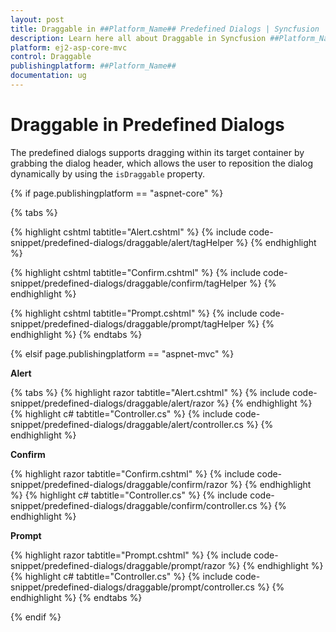 ```yaml
---
layout: post
title: Draggable in ##Platform_Name## Predefined Dialogs | Syncfusion
description: Learn here all about Draggable in Syncfusion ##Platform_Name## Predefined Dialogs of Syncfusion Essential JS 2 and more.
platform: ej2-asp-core-mvc
control: Draggable
publishingplatform: ##Platform_Name##
documentation: ug
---
```


# Draggable in Predefined Dialogs

The predefined dialogs supports dragging within its target container by grabbing the dialog header, which allows the user to reposition the dialog dynamically by using the `isDraggable` property.

{% if page.publishingplatform == "aspnet-core" %}

{% tabs %}

{% highlight cshtml tabtitle="Alert.cshtml" %}
{% include code-snippet/predefined-dialogs/draggable/alert/tagHelper %}
{% endhighlight %}

{% highlight cshtml tabtitle="Confirm.cshtml" %}
{% include code-snippet/predefined-dialogs/draggable/confirm/tagHelper %}
{% endhighlight %}

{% highlight cshtml tabtitle="Prompt.cshtml" %}
{% include code-snippet/predefined-dialogs/draggable/prompt/tagHelper %}
{% endhighlight %}
{% endtabs %}

{% elsif page.publishingplatform == "aspnet-mvc" %}

**Alert**

{% tabs %}
{% highlight razor tabtitle="Alert.cshtml" %}
{% include code-snippet/predefined-dialogs/draggable/alert/razor %}
{% endhighlight %}
{% highlight c# tabtitle="Controller.cs" %}
{% include code-snippet/predefined-dialogs/draggable/alert/controller.cs %}
{% endhighlight %}

**Confirm**

{% highlight razor tabtitle="Confirm.cshtml" %}
{% include code-snippet/predefined-dialogs/draggable/confirm/razor %}
{% endhighlight %}
{% highlight c# tabtitle="Controller.cs" %}
{% include code-snippet/predefined-dialogs/draggable/confirm/controller.cs %}
{% endhighlight %}

**Prompt**

{% highlight razor tabtitle="Prompt.cshtml" %}
{% include code-snippet/predefined-dialogs/draggable/prompt/razor %}
{% endhighlight %}
{% highlight c# tabtitle="Controller.cs" %}
{% include code-snippet/predefined-dialogs/draggable/prompt/controller.cs %}
{% endhighlight %}
{% endtabs %}

{% endif %}
